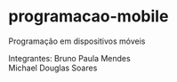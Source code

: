 # programacao-mobile
Programação em dispositivos móveis

Integrantes:
Bruno Paula Mendes 
<br/>Michael Douglas Soares
